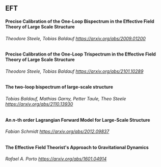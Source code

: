 ## EFT

#### Precise Calibration of the One-Loop Bispectrum in the Effective Field Theory of Large Scale Structure
###### Theodore Steele, Tobias Baldauf   https://arxiv.org/abs/2009.01200

#### Precise Calibration of the One-Loop Trispectrum in the Effective Field Theory of Large Scale Structure
###### Theodore Steele, Tobias Baldauf   https://arxiv.org/abs/2101.10289

#### The two-loop bispectrum of large-scale structure
###### Tobias Baldauf, Mathias Garny, Petter Taule, Theo Steele   https://arxiv.org/abs/2110.13930

#### An $n$-th order Lagrangian Forward Model for Large-Scale Structure
###### Fabian Schmidt   https://arxiv.org/abs/2012.09837

#### The Effective Field Theorist's Approach to Gravitational Dynamics
###### Rafael A. Porto   https://arxiv.org/abs/1601.04914

